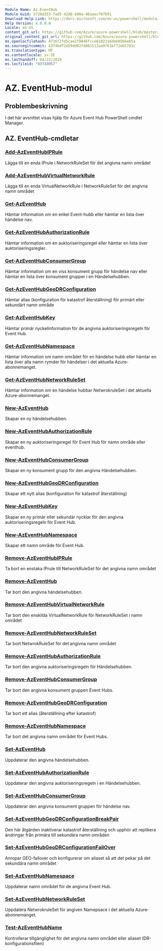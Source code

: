 ```yaml
---
Module Name: Az.EventHub
Module Guid: 5728d353-7ad5-42d8-b00a-46aaecf07b91
Download Help Link: https://docs.microsoft.com/en-us/powershell/module/az.eventhub
Help Version: 4.0.0.0
Locale: en-US
content_git_url: https://github.com/Azure/azure-powershell/blob/master/src/EventHub/EventHub/help/Az.EventHub.md
original_content_git_url: https://github.com/Azure/azure-powershell/blob/master/src/EventHub/EventHub/help/Az.EventHub.md
ms.openlocfilehash: 473672fd5cae2f8046fcce6102316deb0566e65a
ms.sourcegitcommit: 43f4bdf2a59dd82fd881512aa9761bf72eb5703c
ms.translationtype: MT
ms.contentlocale: sv-SE
ms.lasthandoff: 04/23/2019
ms.locfileid: "93743057"
---
```

# AZ. EventHub-modul
## Problembeskrivning
I det här avsnittet visas hjälp för Azure Event Hub PowerShell cmdlet Manager.

## AZ. EventHub-cmdletar
### [Add-AzEventHubIPRule](Add-AzEventHubIPRule.md)
Lägga till en enda IPrule i NetworkRuleSet för det angivna namn området

### [Add-AzEventHubVirtualNetworkRule](Add-AzEventHubVirtualNetworkRule.md)
Lägga till en enda VirtualNetworkRule i NetworkRuleSet för det angivna namn området

### [Get-AzEventHub](Get-AzEventHub.md)
Hämtar information om en enkel Event-hubb eller hämtar en lista över händelse nav.

### [Get-AzEventHubAuthorizationRule](Get-AzEventHubAuthorizationRule.md)
Hämtar information om en auktoriseringsregel eller hämtar en lista över auktoriseringsregler.

### [Get-AzEventHubConsumerGroup](Get-AzEventHubConsumerGroup.md)
Hämtar information om en viss konsument grupp för händelse nav eller hämtar en lista över konsument grupper i en Händelsehubben.

### [Get-AzEventHubGeoDRConfiguration](Get-AzEventHubGeoDRConfiguration.md)
Hämtar alias (konfiguration för katastrof återställning) för primärt eller sekundärt namn område

### [Get-AzEventHubKey](Get-AzEventHubKey.md)
Hämtar primär nyckelinformation för de angivna auktoriseringsregeln för Event Hub.

### [Get-AzEventHubNamespace](Get-AzEventHubNamespace.md)
Hämtar information om namn området för en händelse hubb eller hämtar en lista över alla namn rymder för händelser i det aktuella Azure-abonnemanget.

### [Get-AzEventHubNetworkRuleSet](Get-AzEventHubNetworkRuleSet.md)
Hämtar information om en händelse hubbar NetwrokruleSet i det aktuella Azure-abonnemanget.

### [New-AzEventHub](New-AzEventHub.md)
Skapar en ny händelsehubben.

### [New-AzEventHubAuthorizationRule](New-AzEventHubAuthorizationRule.md)
Skapar en ny auktoriseringsregel för Event Hub för namn område eller eventhub.

### [New-AzEventHubConsumerGroup](New-AzEventHubConsumerGroup.md)
Skapar en ny konsument grupp för den angivna Händelsehubben.

### [New-AzEventHubGeoDRConfiguration](New-AzEventHubGeoDRConfiguration.md)
Skapar ett nytt alias (konfiguration för katastrof återställning)

### [New-AzEventHubKey](New-AzEventHubKey.md)
Skapar en ny primär eller sekundär nycklar för den angivna auktoriseringsregeln för Event Hub.

### [New-AzEventHubNamespace](New-AzEventHubNamespace.md)
Skapar ett namn område för Event Hub.

### [Remove-AzEventHubIPRule](Remove-AzEventHubIPRule.md)
Ta bort en enstaka IPrule till NetworkRuleSet för det angivna namn området

### [Remove-AzEventHub](Remove-AzEventHub.md)
Tar bort den angivna händelsehubben.

### [Remove-AzEventHubVirtualNetworkRule](Remove-AzEventHubVirtualNetworkRule.md)
Tar bort den enskilda VirtualNetworkRule för NetworkRuleSet i namn området

### [Remove-AzEventHubNetworkRuleSet](Remove-AzEventHubNetworkRuleSet.md)
Tar bort NetwrokRuleSet för det angivna namn området

### [Remove-AzEventHubAuthorizationRule](Remove-AzEventHubAuthorizationRule.md)
Tar bort den angivna auktoriseringsregeln för Händelsehubben.

### [Remove-AzEventHubConsumerGroup](Remove-AzEventHubConsumerGroup.md)
Tar bort den angivna konsument gruppen Event Hubs.

### [Remove-AzEventHubGeoDRConfiguration](Remove-AzEventHubGeoDRConfiguration.md)
Tar bort ett alias (återställning efter katastrof)

### [Remove-AzEventHubNamespace](Remove-AzEventHubNamespace.md)
Tar bort det angivna namn området för Event Hubs.

### [Set-AzEventHub](Set-AzEventHub.md)
Uppdaterar den angivna händelsehubben.

### [Set-AzEventHubAuthorizationRule](Set-AzEventHubAuthorizationRule.md)
Uppdaterar den angivna auktoriseringsregeln i en Händelsehubben.

### [Set-AzEventHubConsumerGroup](Set-AzEventHubConsumerGroup.md)
Uppdaterar den angivna konsument gruppen för händelse nav.

### [Set-AzEventHubGeoDRConfigurationBreakPair](Set-AzEventHubGeoDRConfigurationBreakPair.md)
Den här åtgärden inaktiverar katastrof återställning och upphör att replikera ändringar från primära till sekundära namn områden

### [Set-AzEventHubGeoDRConfigurationFailOver](Set-AzEventHubGeoDRConfigurationFailOver.md)
Anropar GEO-failover och konfigurerar om aliaset så att det pekar på det sekundära namn området

### [Set-AzEventHubNamespace](Set-AzEventHubNamespace.md)
Uppdaterar namn området för de angivna Event Hub.

### [Set-AzEventHubNetworkRuleSet](Set-AzEventHubNetworkRuleSet.md)
Uppdatera NetwrokruleSet för angiven Namepsace i det aktuella Azure-abonnemanget.

### [Test-AzEventHubName](Test-AzEventHubName.md)
Kontrollerar tillgänglighet för det angivna namn området eller aliaset (DR-konfigurationsfilen)

